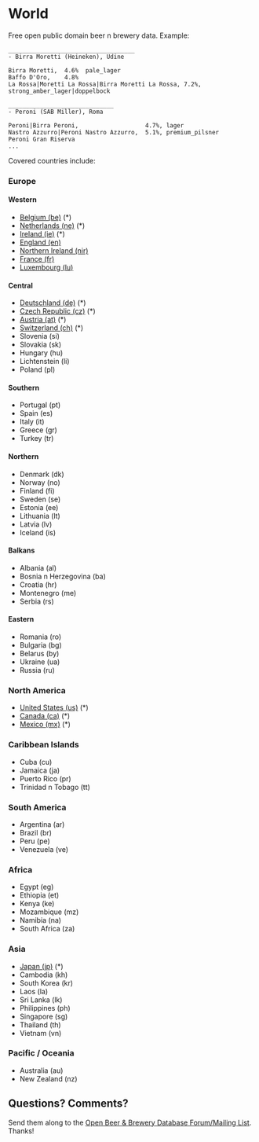 # World


Free open public domain beer n brewery data. Example:

~~~
____________________________________
- Birra Moretti (Heineken), Udine

Birra Moretti,  4.6%  pale_lager
Baffo D'Oro,    4.8%
La Rossa|Moretti La Rossa|Birra Moretti La Rossa, 7.2%, strong_amber_lager|doppelbock

______________________________
- Peroni (SAB Miller), Roma

Peroni|Birra Peroni,                   4.7%, lager
Nastro Azzurro|Peroni Nastro Azzurro,  5.1%, premium_pilsner
Peroni Gran Riserva
...
~~~

Covered countries include:

### Europe

#### Western

- [Belgium (be)](../../../be-belgium) (*)
- [Netherlands (ne)](../../../ne-netherlands) (*)
- [Ireland (ie)](../../../ie-ireland) (*)
- [England (en)](europe/en-england--western)
- [Northern Ireland (nir)](europe/nir-northern-ireland--western)
- [France (fr)](europe/fr-france--western)
- [Luxembourg (lu)](europe/lu-luxembourg--western)

#### Central

- [Deutschland (de)](../../../de-deutschland) (*)
- [Czech Republic (cz)](../../../czech-republic) (*)
- [Austria (at)](../../../at-austria) (*)
- [Switzerland (ch)](../../../ch-confoederatio-helvetica--switzerland) (*)
- Slovenia (si)
- Slovakia (sk)
- Hungary (hu)
- Lichtenstein (li)
- Poland (pl)


#### Southern

- Portugal (pt)
- Spain (es)
- Italy (it)
- Greece (gr)
- Turkey (tr)


#### Northern

- Denmark (dk)
- Norway (no)
- Finland (fi)
- Sweden (se)
- Estonia (ee)
- Lithuania (lt)
- Latvia (lv)
- Iceland (is)

#### Balkans

- Albania (al)
- Bosnia n Herzegovina (ba)
- Croatia (hr)
- Montenegro (me)
- Serbia (rs)

#### Eastern

- Romania (ro)
- Bulgaria (bg)
- Belarus (by)
- Ukraine (ua)
- Russia (ru)


### North America

- [United States (us)](../../../us-united-states) (*)
- [Canada (ca)](../../../ca-canada) (*)
- [Mexico (mx)](../../../mx-mexico) (*)


### Caribbean Islands

- Cuba (cu)
- Jamaica (ja)
- Puerto Rico (pr)
- Trinidad n Tobago (tt)


### South America

- Argentina (ar)
- Brazil (br)
- Peru (pe)
- Venezuela (ve)


### Africa

- Egypt (eg)
- Ethiopia (et)
- Kenya (ke)
- Mozambique (mz)
- Namibia (na)
- South Africa (za)

### Asia

- [Japan (jp)](../../../jp-japan) (*)
- Cambodia (kh)
- South Korea (kr)
- Laos (la)
- Sri Lanka (lk)
- Philippines (ph)
- Singapore (sg)
- Thailand (th)
- Vietnam (vn)

### Pacific / Oceania

- Australia (au)
- New Zealand (nz)



## Questions? Comments?

Send them along to the
[Open Beer & Brewery Database Forum/Mailing List](http://groups.google.com/group/beerdb).
Thanks!
